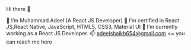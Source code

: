 Hi there 👋

:man: I’m Muhammad Adeel (A React JS Developer)
:bookmark_tabs: I’m certified in React JS,React Native, JavaScript, HTML5, CSS3, Material UI
🌱 I’m currently working as a React JS Developer.
📫 adeelshaikh654@gmail.com <= you can reach me here
